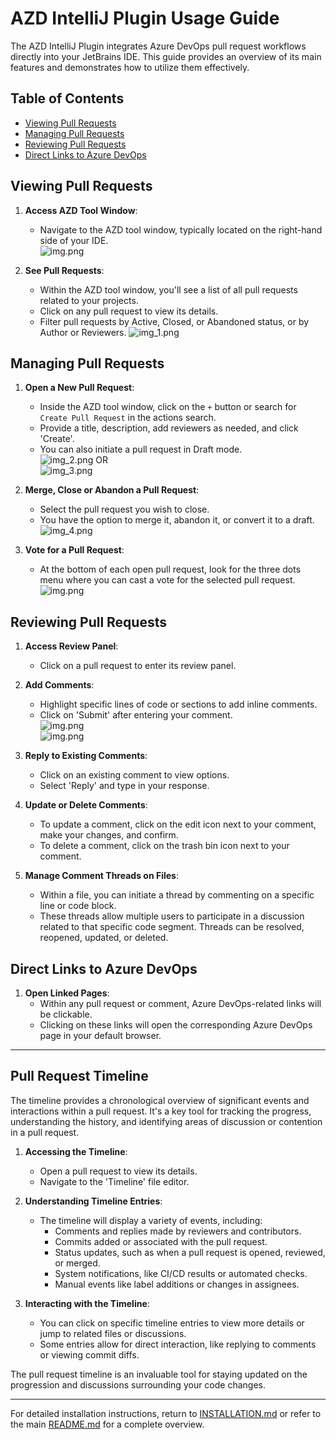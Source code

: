 # AZD IntelliJ Plugin Usage Guide

The AZD IntelliJ Plugin integrates Azure DevOps pull request workflows directly into your JetBrains IDE. This guide provides an overview of its main features and demonstrates how to utilize them effectively.

## Table of Contents

- [Viewing Pull Requests](#viewing-pull-requests)
- [Managing Pull Requests](#managing-pull-requests)
- [Reviewing Pull Requests](#reviewing-pull-requests)
- [Direct Links to Azure DevOps](#direct-links-to-azure-devops)

## Viewing Pull Requests

1. **Access AZD Tool Window**:
   - Navigate to the AZD tool window, typically located on the right-hand side of your IDE. </br> ![img.png](images/toolwindowIcon.png)

2. **See Pull Requests**:
   - Within the AZD tool window, you'll see a list of all pull requests related to your projects.
   - Click on any pull request to view its details.
   - Filter pull requests by Active, Closed, or Abandoned status, or by Author or Reviewers. ![img_1.png](images/prList.png)

## Managing Pull Requests

1. **Open a New Pull Request**:
   - Inside the AZD tool window, click on the `+` button or search for `Create Pull Request` in the actions search.
   - Provide a title, description, add reviewers as needed, and click 'Create'.
   - You can also initiate a pull request in Draft mode. </br> ![img_2.png](images/createPRFromActions.png) OR </br> ![img_3.png](images/createPRFromToolWindow.png)

2. **Merge, Close or Abandon a Pull Request**:
   - Select the pull request you wish to close.
   - You have the option to merge it, abandon it, or convert it to a draft. </br> ![img_4.png](images/prReview.png)

3. **Vote for a Pull Request**:
   - At the bottom of each open pull request, look for the three dots menu where you can cast a vote for the selected pull request. </br> ![img.png](images/vote.png)

## Reviewing Pull Requests

1. **Access Review Panel**:
   - Click on a pull request to enter its review panel.

2. **Add Comments**:
   - Highlight specific lines of code or sections to add inline comments.
   - Click on 'Submit' after entering your comment. </br> ![img.png](images/commentOnFile.png) </br> ![img.png](images/commentPRLevel.png) 

3. **Reply to Existing Comments**:
   - Click on an existing comment to view options.
   - Select 'Reply' and type in your response.

4. **Update or Delete Comments**:
   - To update a comment, click on the edit icon next to your comment, make your changes, and confirm.
   - To delete a comment, click on the trash bin icon next to your comment.

5. **Manage Comment Threads on Files**:
   - Within a file, you can initiate a thread by commenting on a specific line or code block.
   - These threads allow multiple users to participate in a discussion related to that specific code segment. Threads can be resolved, reopened, updated, or deleted.

## Direct Links to Azure DevOps

1. **Open Linked Pages**:
   - Within any pull request or comment, Azure DevOps-related links will be clickable.
   - Clicking on these links will open the corresponding Azure DevOps page in your default browser.

---

## Pull Request Timeline

The timeline provides a chronological overview of significant events and interactions within a pull request. It's a key tool for tracking the progress, understanding the history, and identifying areas of discussion or contention in a pull request.

1. **Accessing the Timeline**:
   - Open a pull request to view its details.
   - Navigate to the 'Timeline' file editor.

2. **Understanding Timeline Entries**:
   - The timeline will display a variety of events, including:
      - Comments and replies made by reviewers and contributors.
      - Commits added or associated with the pull request.
      - Status updates, such as when a pull request is opened, reviewed, or merged.
      - System notifications, like CI/CD results or automated checks.
      - Manual events like label additions or changes in assignees.

3. **Interacting with the Timeline**:
   - You can click on specific timeline entries to view more details or jump to related files or discussions.
   - Some entries allow for direct interaction, like replying to comments or viewing commit diffs.

The pull request timeline is an invaluable tool for staying updated on the progression and discussions surrounding your code changes.

---

For detailed installation instructions, return to [INSTALLATION.md](INSTALLATION.md) or refer to the main [README.md](README.md) for a complete overview.
